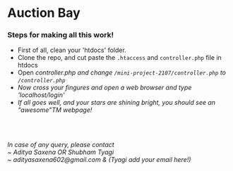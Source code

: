 <h1>Auction Bay </h1>

<h3>Steps for making all this work!</h3> 

<ul>
	<li>First of all, clean your 'htdocs' folder.</li>
	<li>Clone the repo, and cut paste the <code>.htaccess</code> and <code>controller.php</code> file in htdocs</li>
	<li>Open <i>controller.php</code> and change <code>/mini-project-2107/controller.php</code> to <code>/controller.php</code> </li>
	<li>Now cross your fingures and open a web browser and type 'localhost/login'</li>
	<li>If all goes well, and your stars are shining bright, you should see an "awesome"TM webpage!</li>
</ul>
<br>
<br>

<p>
	In case of any query, please contact <br>
	~ Aditya Saxena OR Shubham Tyagi <br>
	~ adityasaxena602@gmail.com & (Tyagi add your email here!)
</p>